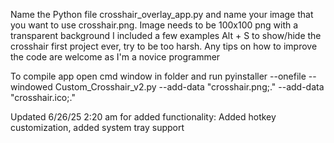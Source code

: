 Name the Python file crosshair_overlay_app.py and name your image that you want to use crosshair.png. Image needs to be 100x100 png with a transparent background I included a few examples
Alt + S to show/hide the crosshair
first project ever, try to be too harsh. Any tips on how to improve the code are welcome as I'm a novice programmer

To compile app open cmd window in folder and run pyinstaller --onefile --windowed Custom_Crosshair_v2.py --add-data "crosshair.png;." --add-data "crosshair.ico;."

Updated 6/26/25 2:20 am for added functionality: Added hotkey customization, added system tray support
